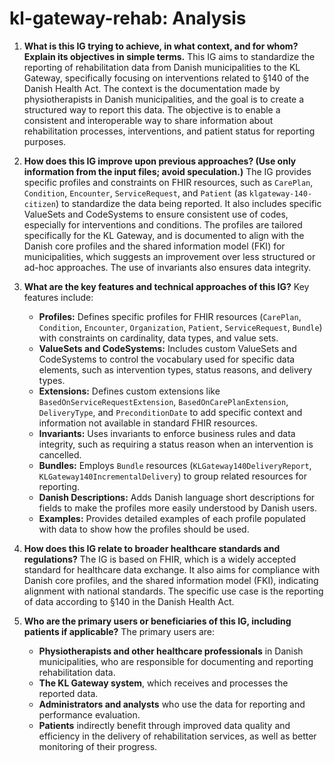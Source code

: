 # kl-gateway-rehab: Analysis

1.  **What is this IG trying to achieve, in what context, and for whom? Explain its objectives in simple terms.**
    This IG aims to standardize the reporting of rehabilitation data from Danish municipalities to the KL Gateway, specifically focusing on interventions related to §140 of the Danish Health Act. The context is the documentation made by physiotherapists in Danish municipalities, and the goal is to create a structured way to report this data. The objective is to enable a consistent and interoperable way to share information about rehabilitation processes, interventions, and patient status for reporting purposes.

2.  **How does this IG improve upon previous approaches? (Use only information from the input files; avoid speculation.)**
    The IG provides specific profiles and constraints on FHIR resources, such as `CarePlan`, `Condition`, `Encounter`, `ServiceRequest`, and `Patient` (as `klgateway-140-citizen`) to standardize the data being reported. It also includes specific ValueSets and CodeSystems to ensure consistent use of codes, especially for interventions and conditions. The profiles are tailored specifically for the KL Gateway, and is documented to align with the Danish core profiles and the shared information model (FKI) for municipalities, which suggests an improvement over less structured or ad-hoc approaches. The use of invariants also ensures data integrity.

3.  **What are the key features and technical approaches of this IG?**
    Key features include:
    *   **Profiles:** Defines specific profiles for FHIR resources (`CarePlan`, `Condition`, `Encounter`, `Organization`, `Patient`, `ServiceRequest`, `Bundle`) with constraints on cardinality, data types, and value sets.
    *   **ValueSets and CodeSystems:** Includes custom ValueSets and CodeSystems to control the vocabulary used for specific data elements, such as intervention types, status reasons, and delivery types.
    *   **Extensions:** Defines custom extensions like `BasedOnServiceRequestExtension`, `BasedOnCarePlanExtension`, `DeliveryType`, and `PreconditionDate` to add specific context and information not available in standard FHIR resources.
    *   **Invariants:** Uses invariants to enforce business rules and data integrity, such as requiring a status reason when an intervention is cancelled.
    *   **Bundles:** Employs `Bundle` resources (`KLGateway140DeliveryReport`, `KLGateway140IncrementalDelivery`) to group related resources for reporting.
    *   **Danish Descriptions:** Adds Danish language short descriptions for fields to make the profiles more easily understood by Danish users.
    *   **Examples:** Provides detailed examples of each profile populated with data to show how the profiles should be used.

4.  **How does this IG relate to broader healthcare standards and regulations?**
    The IG is based on FHIR, which is a widely accepted standard for healthcare data exchange. It also aims for compliance with Danish core profiles, and the shared information model (FKI), indicating alignment with national standards. The specific use case is the reporting of data according to §140 in the Danish Health Act.

5.  **Who are the primary users or beneficiaries of this IG, including patients if applicable?**
    The primary users are:
    *   **Physiotherapists and other healthcare professionals** in Danish municipalities, who are responsible for documenting and reporting rehabilitation data.
    *   **The KL Gateway system**, which receives and processes the reported data.
    *   **Administrators and analysts** who use the data for reporting and performance evaluation.
    *   **Patients** indirectly benefit through improved data quality and efficiency in the delivery of rehabilitation services, as well as better monitoring of their progress.
